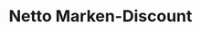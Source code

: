 ---
title: "Netto Marken-Discount"
url: /luedenscheid/netto-marken-discount-vogelberger-weg/
shop: Supermarkt
---